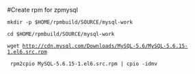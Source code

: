 #Create rpm for zpmysql

<code>mkdir -p $HOME/rpmbuild/SOURCE/mysql-work</code>

<code>cd $HOME/rpmbuild/SOURCE/mysql-work</code>

<code>wget http://cdn.mysql.com/Downloads/MySQL-5.6/MySQL-5.6.15-1.el6.src.rpm</code>

<code> rpm2cpio MySQL-5.6.15-1.el6.src.rpm  | cpio -idmv</code>
